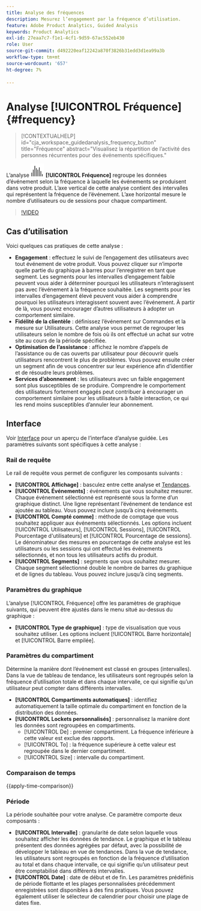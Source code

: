 ```yaml
---
title: Analyse des fréquences
description: Mesurez l’engagement par la fréquence d’utilisation.
feature: Adobe Product Analytics, Guided Analysis
keywords: Product Analytics
exl-id: 27eaa7c7-f1e1-4cf1-9d59-67ac552eb430
role: User
source-git-commit: d492220eaf12242a870f3826b31edd3d1ea99a3b
workflow-type: tm+mt
source-wordcount: '657'
ht-degree: 7%

---
```


# Analyse [!UICONTROL Fréquence] {#frequency}

<!-- markdownlint-disable MD034 -->

>[!CONTEXTUALHELP]
>id="cja_workspace_guidedanalysis_frequency_button"
>title="Fréquence"
>abstract="Visualisez la répartition de l’activité des personnes récurrentes pour des événements spécifiques."

<!-- markdownlint-enable MD034 -->

L’analyse ![Fréquence](/help/assets/icons/Histogram.svg) **[!UICONTROL Fréquence]** regroupe les données d’événement selon la fréquence à laquelle les événements se produisent dans votre produit. L’axe vertical de cette analyse contient des intervalles qui représentent la fréquence de l’événement. L’axe horizontal mesure le nombre d’utilisateurs ou de sessions pour chaque compartiment.

>[!VIDEO](https://video.tv.adobe.com/v/3428089/?learn=on)

## Cas d’utilisation

Voici quelques cas pratiques de cette analyse :

* **Engagement** : effectuez le suivi de l’engagement des utilisateurs avec tout événement de votre produit. Vous pouvez cliquer sur n’importe quelle partie du graphique à barres pour l’enregistrer en tant que segment. Les segments pour les intervalles d’engagement faible peuvent vous aider à déterminer pourquoi les utilisateurs n’interagissent pas avec l’événement à la fréquence souhaitée. Les segments pour les intervalles d’engagement élevé peuvent vous aider à comprendre pourquoi les utilisateurs interagissent souvent avec l’événement. À partir de là, vous pouvez encourager d’autres utilisateurs à adopter un comportement similaire.
* **Fidélité de la clientèle** : définissez l’événement sur Commandes et la mesure sur Utilisateurs. Cette analyse vous permet de regrouper les utilisateurs selon le nombre de fois où ils ont effectué un achat sur votre site au cours de la période spécifiée.
* **Optimisation de l’assistance** : affichez le nombre d’appels de l’assistance ou de cas ouverts par utilisateur pour découvrir quels utilisateurs rencontrent le plus de problèmes. Vous pouvez ensuite créer un segment afin de vous concentrer sur leur expérience afin d’identifier et de résoudre leurs problèmes.
* **Services d’abonnement** : les utilisateurs avec un faible engagement sont plus susceptibles de se produire. Comprendre le comportement des utilisateurs fortement engagés peut contribuer à encourager un comportement similaire pour les utilisateurs à faible interaction, ce qui les rend moins susceptibles d’annuler leur abonnement.

## Interface

Voir [Interface](../overview.md#interface) pour un aperçu de l’interface d’analyse guidée. Les paramètres suivants sont spécifiques à cette analyse :

### Rail de requête

Le rail de requête vous permet de configurer les composants suivants :

* **[!UICONTROL Affichage]** : basculez entre cette analyse et [Tendances](trends.md).
* **[!UICONTROL Événements]** : événements que vous souhaitez mesurer. Chaque événement sélectionné est représenté sous la forme d’un graphique distinct. Une ligne représentant l’événement de tendance est ajoutée au tableau. Vous pouvez inclure jusqu’à cinq événements.
* **[!UICONTROL Compté comme]** : méthode de comptage que vous souhaitez appliquer aux événements sélectionnés. Les options incluent [!UICONTROL Utilisateurs], [!UICONTROL Sessions], [!UICONTROL Pourcentage d&#39;utilisateurs] et [!UICONTROL Pourcentage de sessions]. Le dénominateur des mesures en pourcentage de cette analyse est les utilisateurs ou les sessions qui ont effectué les événements sélectionnés, et non tous les utilisateurs actifs du produit.
* **[!UICONTROL Segments]** : segments que vous souhaitez mesurer. Chaque segment sélectionné double le nombre de barres du graphique et de lignes du tableau. Vous pouvez inclure jusqu’à cinq segments.

### Paramètres du graphique

L’analyse [!UICONTROL Fréquence] offre les paramètres de graphique suivants, qui peuvent être ajustés dans le menu situé au-dessus du graphique :

* **[!UICONTROL Type de graphique]** : type de visualisation que vous souhaitez utiliser. Les options incluent [!UICONTROL Barre horizontale] et [!UICONTROL Barre empilée].

### Paramètres du compartiment

Détermine la manière dont l’événement est classé en groupes (intervalles). Dans la vue de tableau de tendance, les utilisateurs sont regroupés selon la fréquence d’utilisation totale et dans chaque intervalle, ce qui signifie qu’un utilisateur peut compter dans différents intervalles.

* **[!UICONTROL Compartiments automatiques]** : identifiez automatiquement la taille optimale du compartiment en fonction de la distribution des données.
* **[!UICONTROL Lockets personnalisés]** : personnalisez la manière dont les données sont regroupées en compartiments.
   * [!UICONTROL De] : premier compartiment. La fréquence inférieure à cette valeur est exclue des rapports.
   * [!UICONTROL To] : la fréquence supérieure à cette valeur est regroupée dans le dernier compartiment.
   * [!UICONTROL Size] : intervalle du compartiment.

### Comparaison de temps

{{apply-time-comparison}}

### Période

La période souhaitée pour votre analyse. Ce paramètre comporte deux composants :

* **[!UICONTROL Intervalle]** : granularité de date selon laquelle vous souhaitez afficher les données de tendance. Le graphique et le tableau présentent des données agrégées par défaut, avec la possibilité de développer le tableau en vue de tendances. Dans la vue de tendance, les utilisateurs sont regroupés en fonction de la fréquence d’utilisation au total et dans chaque intervalle, ce qui signifie qu’un utilisateur peut être comptabilisé dans différents intervalles.
* **[!UICONTROL Date]** : date de début et de fin. Les paramètres prédéfinis de période flottante et les plages personnalisées précédemment enregistrées sont disponibles à des fins pratiques. Vous pouvez également utiliser le sélecteur de calendrier pour choisir une plage de dates fixe.


<!--
## Example

See below foran example of the analysis.

![Frequency](../assets/frequency.png)

-->

